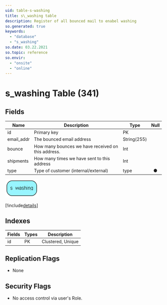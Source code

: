 ```yaml
---
uid: table-s-washing
title: s\_washing table
description: Register of all bounced mail to enabel washing
so.generated: true
keywords:
  - "database"
  - "s_washing"
so.date: 03.22.2021
so.topic: reference
so.envir:
  - "onsite"
  - "online"
---
```


# s\_washing Table (341)

## Fields

| Name | Description | Type | Null |
|------|-------------|------|:----:|
|id|Primary key|PK| |
|email\_addr|The bounced email address|String(255)| |
|bounce|How many bounces we have received on this address.|Int| |
|shipments|How many times we have sent to this address|Int| |
|type|Type of customer (internal/external)|type|&#x25CF;|


![s_washing table relationship diagram](./media/s_washing.png)

[!include[details](./includes/s-washing.md)]

## Indexes

| Fields | Types | Description |
|--------|-------|-------------|
|id |PK |Clustered, Unique |

## Replication Flags

* None

## Security Flags

* No access control via user's Role.

